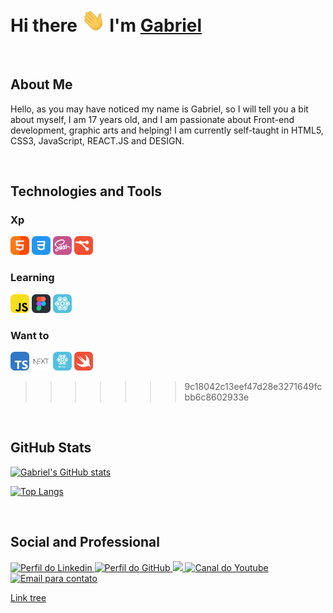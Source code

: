 # Hi there <img src=".GitHub/Hi.gif" width="38px"> I'm [Gabriel](https://stwgabriel.github.io/StwGabriel/)

<br>

## About Me

Hello, as you may have noticed my name is Gabriel, so I will tell you a bit about myself, I am 17 years old, and I am passionate about Front-end development, graphic arts and helping! I am currently self-taught in HTML5, CSS3, JavaScript, REACT.JS and DESIGN.

<br>

## Technologies and Tools

### Xp

<code><img title='HTML5' height="30" src=".GitHub/html5.svg"></code>
<code><img title='CSS3'  height="30" src=".GitHub/css3.svg"></code>
<code><img title='Sass'  height="30" src=".GitHub/sass.svg"></code>
<code><img title='Git'   height="30" src=".GitHub/git.svg"></code>

### Learning

<code><img title='Javascript' height="30" src=".GitHub/javascript.svg"></code>
<code><img title='Figma' height="30" src=".GitHub/figma.svg"></code>
<code><img title='React' height="30" src=".GitHub/react.svg"></code>

### Want to

<code><img title='Typescript' height="30" src=".GitHub/typescript.svg"></code>
<code><img title='Next.Js' height="30" src=".GitHub/nextjs.svg"></code>
<code><img title='React Native' alt='React Native' height="30" src=".GitHub/react-native.svg"></code>
<code><img title='Swift' height="30" src=".GitHub/swift.svg"></code>
>>>>>>> 9c18042c13eef47d28e3271649fcbb6c8602933e

<br>

## GitHub Stats

[![Gabriel's GitHub stats](https://github-readme-stats.vercel.app/api?username=StwGabriel&show_icons=true&theme=dark)](https://github.com/StwGabriel/github-readme-stats)

[![Top Langs](https://github-readme-stats.vercel.app/api/top-langs/?username=StwGabriel&layout=compact&theme=dark)](https://github.com/StwGabriel/github-readme-stats)

<br>

## Social and Professional

<a href='https://www.linkedin.com/in/stwgabriel/'> <img title='Perfil do Linkedin' src='https://img.shields.io/badge/LinkedIn-0077B5?style=for-the-badge&logo=linkedin&logoColor=white'/> </a>
<a href='https://github.com/StwGabriel'> <img title='Perfil do GitHub' src='https://img.shields.io/badge/GitHub-100000?style=for-the-badge&logo=github&logoColor=white'/> </a>
<a href='https://www.instagram.com/stwgabriel/'> <img src='https://img.shields.io/badge/Instagram-E4405F?style=for-the-badge&logo=instagram&logoColor=white' /> </a>
<a href='https://www.youtube.com/channel/UCQdFFC-ZOxK7hfsdq5qQ--g'><img title='Canal do Youtube' src='https://img.shields.io/badge/YouTube-FF0000?style=for-the-badge&logo=youtube&logoColor=white'/> </a>
<a href='mailto:gabbrielsilvactt@gmail.com?Subject=Vim%20Pelo%20GitHub'><img title='Email para contato' src='https://img.shields.io/badge/Gmail-D14836?style=for-the-badge&logo=gmail&logoColor=white'/> </a>

[ Link tree ](https://bit.ly/StwGabriel)